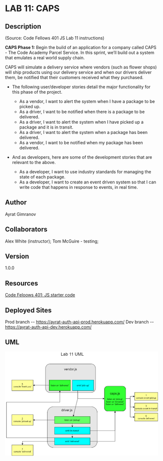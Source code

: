 # LAB 11: CAPS

## Description

(Source: Code Fellows 401 JS Lab 11 instructions)

**CAPS Phase 1:** Begin the build of an application for a company called CAPS - The Code Academy Parcel Service. In this sprint, we’ll build out a system that emulates a real world supply chain.

CAPS will simulate a delivery service where vendors (such as flower shops) will ship products using our delivery service and when our drivers deliver them, be notified that their customers received what they purchased.

- The following user/developer stories detail the major functionality for this phase of the project.

  - As a vendor, I want to alert the system when I have a package to be picked up.
  - As a driver, I want to be notified when there is a package to be delivered.
  - As a driver, I want to alert the system when I have picked up a package and it is in transit.
  - As a driver, I want to alert the system when a package has been delivered.
  - As a vendor, I want to be notified when my package has been delivered.

- And as developers, here are some of the development stories that are relevant to the above.

  - As a developer, I want to use industry standards for managing the state of each package.
  - As a developer, I want to create an event driven system so that I can write code that happens in response to events, in real time.

## Author

Ayrat Gimranov

## Collaborators

Alex White (instructor);
Tom McGuire - testing;

## Version

1.0.0

## Resources

[Code Feloows 401: JS starter code](https://github.com/codefellows/seattle-javascript-401n19/tree/main/class-11/starter_code)

## Deployed Sites

Prod branch -- https://ayrat-auth-api-prod.herokuapp.com/
Dev branch -- https://ayrat-auth-api-dev.herokuapp.com/

## UML

![lab11](./img/lab11.png)
